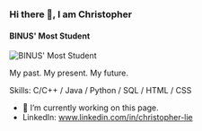 ### Hi there 👋, I am Christopher
#### BINUS' Most Student
![BINUS' Most Student](https://arturssmirnovs.github.io/github-profile-readme-generator/images/banner.png)

My past.
My present.
My future.

Skills: C/C++ / Java / Python / SQL / HTML / CSS

- 🔭 I’m currently working on this page. 
- LinkedIn: www.linkedin.com/in/christopher-lie



<!---
LieChristopher/LieChristopher is a ✨ special ✨ repository because its `README.md` (this file) appears on your GitHub profile.
You can click the Preview link to take a look at your changes.
--->

